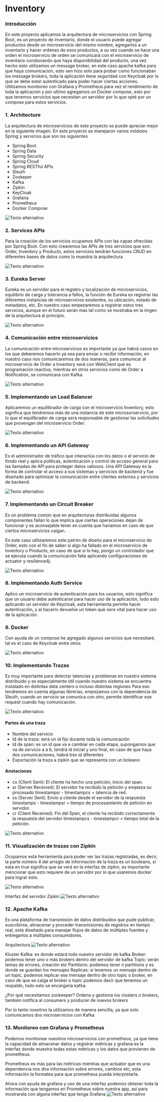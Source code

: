 # Inventory
### Introducción
En este proyecto aplicamos la arquitectura de microservicios con Spring Boot, es un proyecto de inventario, donde el usuario puede agregar productos desde un microservicio del mismo nombre, agregarlos a un inventario y hacer ordenes de esos productos, a su vez cuando se hace una orden el microservicio de orden se comunicará con el microservicio de inventario coroborando que haya disponibilidad del producto, una vez hecho esto utilizamos un message broker, en este caso apache kafka para que haya comunicación, esto sen hizo solo para probar como funcionaban los message brokers, toda la aplicación tiene seguridad con Keycloak por lo que se debe estar autenticado para poder hacer ciertas acciones.
Utilizamos monitoreo con Grafana y Prometheus para vez el rendimiento de toda la aplicación y por ultimo agregamos un Docker compose, esto por que tenemos servicios que necesitan un servidor por lo que opté por un compose para estos servicios.

### 1. Architecture
La arquitectura de microservicios de este proyecto se puede apreciar mejor en la siguiente imagen.
En este proyecto se manejaron varios módulos Spring y servicios que son los siguientes

- Spring Boot
- Spring Data
- Spring Security
- Spring Cloud
- Spring RESTful APIs
- Sleuth
- Zookeper
- Kafka
- Zipkin
- KeyCloak
- Grafana
- Prometheus
- Docker Compose
  

![Texto alternativo](https://github.com/Daniel-LA0303/mcsv_app2_products/blob/main/assets/1_architecture.png)

### 2. Services APIs
Para la creación de los servicios ocupamos APIs con las capas ofrecidas por Spring Boot. 
Con esto crearemos las APIs de tres servicios que son: Order, Inventory y Producto, estos servicios tendrán funciones CRUD en diferentes bases de datos como lo muestra la arquitectura

![Texto alternativo](https://github.com/Daniel-LA0303/mcsv_app2_products/blob/main/assets/2_model.png)

### 3. Eureka Server
Eureka es un servidor para el registro y localización de microservicios, equilibrio de carga y tolerancia a fallos, la función de Eureka es registrar las diferentes instancias de microservicios existentes, su ubicación, estado de metadatos, etc.
En nuestro caso empezaremos a registrar estos tres servicios, aunque en el futuro serán más tal como se mostraba en la imgen de la arquitectura al principio.

![Texto alternativo](https://github.com/Daniel-LA0303/mcsv_app2_products/blob/main/assets/3_server.png)

### 4. Comunicación entre microservicios
La comunicación entre microservicios es importante ya que habrá casos en los que deberemos hacerlo ya sea para enviar o recibir información, en nuestro caso nos comunicaremos de dos maneras, para comunicar al microservicio de
Order a Inventory será con WebClient que es programación reactiva, mientras en otros servicios como de Order a Notification, se comunicara con Kafka.

![Texto alternativo](https://github.com/Daniel-LA0303/mcsv_app2_products/blob/main/assets/4_communication.png)

### 5. Implementando un Load Balancer
Aplicaremos un equilibrador de carga con el microservicio Inventory, esto significa que tendremos más de una instancia de este microsorservicio, por lo que el equilibrador de carga será responsable de gestionar las solicitudes que provengan del microservicio Order.

![Texto alternativo](https://github.com/Daniel-LA0303/mcsv_app2_products/blob/main/assets/5_load_balancer.png)

### 6. Implementando un API Gateway
Es el administrador de tráfico que interactúa con los datos o el servicio de fondo real y aplica políticas, autenticación y control de acceso general para las llamadas de API para proteger datos valiosos. Una API Gateway es la forma de controlar el acceso a sus sistemas y servicios de backend y fue diseñado para optimizar la comunicación entre clientes externos y servicios de backend.

![Texto alternativo](https://github.com/Daniel-LA0303/mcsv_app2_products/blob/main/assets/6_api_gateway.png)

### 7. Implementando un Circuit Breaker
Es un problema común que en arquitecturas distribuidas algunos componentes fallan lo que implica que ciertas operaciones dejan de funcionar y es aconsejable tener en cuenta que haríamos en caso de que ciertos microservicios caigan.

En este caso utilizaremos este patrón de diseño para el microservicio de Order, esto con el fin de saber si algo ha fallado en el microservicio de Inventory o Producto, en caso de que si lo hay, pongo un controlador que se ejecuta cuando la comunicación falla aplicando configuraciones de actuator y resilience4j.

![Texto alternativo](https://github.com/Daniel-LA0303/mcsv_app2_products/blob/main/assets/7_circuit_breaker.png)

### 8. Implementando Auth Service
Aplico un microservicio de autenticación para los usuarios, esto significa que un usuario debe autenticarse para hacer uso de la aplicación, todo esto aplicando un servidor de Keycloak, esta herramienta permite hacer autenticación, y al hacerlo devuelve un token que sera vital para hacer uso de la aplicación.




### 9. Docker
Con ayuda de un compose he agregado algunos servicios que necesitaré, tal es el caso de Keycloak entre otros

![Texto alternativo](https://github.com/Daniel-LA0303/mcsv_app2_products/blob/main/assets/9_docker.png)


### 10. Implementando Trazas
Es muy importante para detectar latencias y problemas en nuestro sistema distribuido y es especialmente útil cuando nuestro sistema se encuentra instalado en distintas data centers o incluso distintas regiones 
Para eso tendremos en cuenta algunas librerías, empezamos con la dependencia de Sleuth, cuando un servicio se comunica con otro, permite identificar ese request cuando hay comunicación.

![Texto alternativo](https://github.com/Daniel-LA0303/mcsv_app2_products/blob/main/assets/12_sleuth.png)

#### Partes de una traza
- Nombre del servicio
- Id de la traza: será un id fijo durante toda la comunicación
- Id de span: es un id que va a cambiar en cada etapa, supongamos que va de servicio a a b, tendrá id inicial y uno final, en caso de que haya dos comunicaciones, habrá tres id diferentes
- Exportación la traza a zipkin que se representa con un boleano

#### Anotaciones
- cs (Client Sent): El cliente ha hecho una petición, inicio del span.
- sr (Server Received): El servidor ha recibido la petición y empieza su procesado timestampsr - timestampcs = latencia de red.
- ss (Server Sent): Envío a cliente desde el servidor de la respuesta timestamps - timestampsr = tiempo de procesamiento de petición en servidor.
- cr (Client Received): Fin del Span, el cliente ha recibido correctamente la respuesta del servidor timestampcs - timestampcr = tiempo total de la petición.

![Texto alternativo](https://github.com/Daniel-LA0303/mcsv_app2_products/blob/main/assets/13_tra.png)


### 11. Visualización de trazas con Zipkin
Ocupamos esta herramienta para poder ver las trazas registradas, es decir, la parte número 4 del arreglo de información de la traza es un booleano, si esta en true significa que se verá en la interfaz de zipkin, es importante mencionar que esto requiere de un servidor por lo que usaremos docker para lograr esto.

![Texto alternativo](https://github.com/Daniel-LA0303/mcsv_app2_products/blob/main/assets/14_arch.png)

Interfaz del servidor Zipkin
![Texto alternativo](https://github.com/Daniel-LA0303/mcsv_app2_products/blob/main/assets/10_zipkin.png)

### 12. Apache Kafka
Es una plataforma de transmisión de datos distribuidos que pude publicar, suscribirse, almacenar y proceder transmisiones de registros en tiempo real, está diseñado para manejar flujos de datos de múltiples fuentes y entregarlos a múltiples consumidores.

Arquitectura
![Texto alternativo](https://github.com/Daniel-LA0303/mcsv_app2_products/blob/main/assets/15_kafka.png)

Kluster Kafka: es donde estará todo nuestro servidor de kafka
Broker: podemos tener uno o más brokers dentro del servidor de kafka
Topic: serán temas de errores, creación etc
Partitions: podemos tener n partitions y es donde se guardan los mensajes 
Replicas: si tenemos un mensaje dentro de un topic, podemos replicar ese mensaje dentro de otro topic o broker, en caso de que se caiga el broker o topic podemos decir que tenemos un respaldo, todo esto se encargaría kafka.

¿Por qué necesitamos zookeeper?
Ordena y gestiona los clusters o brokers, también notifica al consumers y producer de nuevos brokers

Por lo tanto nosotros la utilizamos de manera sencilla, ya que solo comunicamos dos microservicios con Kafka

### 13. Monitoreo con Grafana y Prometheus
Podemos monitorear nuestros microservicios con prometheus, ya que tiene la capacidad de almacenar datos y registrar métricas y grafana es la interfaz donde muestra todas estas métricas y los datos que provienen de prometheus.

Prometheus es más para las métricas mientras que actuator que es una dependencia nos dira información sobre errores, cambios etc, esta información la formatea para que prometheus pueda interpretarla.

Ahora con ayuda de grafana y uso de una interfaz podemos obtener toda la información que tengamos en Prometheus sobre nuestra app, así para mostrarala con alguna interfaz que tenga Grafana
![Texto alternativo](https://github.com/Daniel-LA0303/mcsv_app2_products/blob/main/assets/11_grafana.png)

